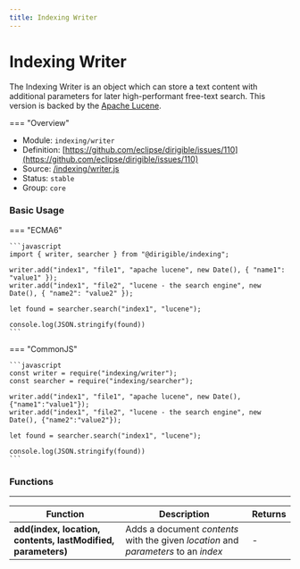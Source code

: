 ```yaml
---
title: Indexing Writer
---
```


Indexing Writer
===

The Indexing Writer is an object which can store a text content with additional parameters for later high-performant free-text search. This version is backed by the [Apache Lucene](http://lucene.apache.org/).

=== "Overview"
- Module: `indexing/writer`
- Definition: [https://github.com/eclipse/dirigible/issues/110](https://github.com/eclipse/dirigible/issues/110)
- Source: [/indexing/writer.js](https://github.com/eclipse/dirigible/blob/master/components/api-indexing/src/main/resources/META-INF/dirigible/indexing/writer.js)
- Status: `stable`
- Group: `core`

### Basic Usage

=== "ECMA6"

    ```javascript
    import { writer, searcher } from "@dirigible/indexing";

    writer.add("index1", "file1", "apache lucene", new Date(), { "name1": "value1" });
    writer.add("index1", "file2", "lucene - the search engine", new Date(), { "name2": "value2" });

    let found = searcher.search("index1", "lucene");

    console.log(JSON.stringify(found))
    ```

=== "CommonJS"

    ```javascript
    const writer = require("indexing/writer");
    const searcher = require("indexing/searcher");

    writer.add("index1", "file1", "apache lucene", new Date(), {"name1":"value1"});
    writer.add("index1", "file2", "lucene - the search engine", new Date(), {"name2":"value2"});

    let found = searcher.search("index1", "lucene");

    console.log(JSON.stringify(found))
    ```

### Functions

---

Function     | Description | Returns
------------ | ----------- | --------
**add(index, location, contents, lastModified, parameters)**   | Adds a document *contents* with the given *location* and *parameters* to an *index* | -
